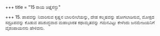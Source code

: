 +++
title = "15 ರಾಯ ಚಿತ್ತೈಸೆನ್ದು"

+++
15. ಪಾಪವನ್ನು ನಿವಾರಿಸುವ ಕೃಷ್ಣನ ಬಾಲಲೀಲೆಯನ್ನು, ದೇಹ ಕಲ್ಮಷವನ್ನು ಹೋಗಲಾಡಿಸುವ, ಮೋಕ್ಷದ ಸದ್ರೂಪವನ್ನು ಕೊಡುವ ಪರಿಶುದ್ಧವಾದ ಮಹಾಭಾರತ ಕಥಾಮೃತವನ್ನು ಗಮನವಿಟ್ಟು ಕೇಳೆಂದು ಜನಮೇಜಯನಿಗೆ ವೈಶಂಪಾಯನನು ಹೇಳಿದನು.